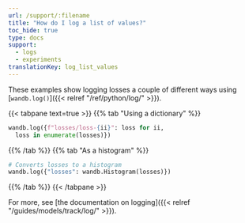 ```yaml
---
url: /support/:filename
title: "How do I log a list of values?"
toc_hide: true
type: docs
support:
  - logs
  - experiments
translationKey: log_list_values
---
```

These examples show logging losses a couple of different ways using [`wandb.log()`]({{< relref "/ref/python/log/" >}}).

{{< tabpane text=true >}}
{{% tab "Using a dictionary" %}}
```python
wandb.log({f"losses/loss-{ii}": loss for ii, 
  loss in enumerate(losses)})
```
{{% /tab %}}
{{% tab "As a histogram" %}}
```python
# Converts losses to a histogram
wandb.log({"losses": wandb.Histogram(losses)})  
```
{{% /tab %}}
{{< /tabpane >}}

For more, see [the documentation on logging]({{< relref "/guides/models/track/log/" >}}).